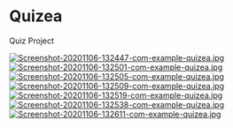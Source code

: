 # Quizea
Quiz Project

[![Screenshot-20201106-132447-com-example-quizea.jpg](https://i.postimg.cc/Wprj65ft/Screenshot-20201106-132447-com-example-quizea.jpg)](https://postimg.cc/G9cZbxR1)
[![Screenshot-20201106-132501-com-example-quizea.jpg](https://i.postimg.cc/NfBh8BHP/Screenshot-20201106-132501-com-example-quizea.jpg)](https://postimg.cc/HjZPdG3Q)
[![Screenshot-20201106-132505-com-example-quizea.jpg](https://i.postimg.cc/5tZTXVJg/Screenshot-20201106-132505-com-example-quizea.jpg)](https://postimg.cc/jW4Z1BLn)
[![Screenshot-20201106-132509-com-example-quizea.jpg](https://i.postimg.cc/TYCsrmGp/Screenshot-20201106-132509-com-example-quizea.jpg)](https://postimg.cc/7fJX455k)
[![Screenshot-20201106-132519-com-example-quizea.jpg](https://i.postimg.cc/XYPDPbrW/Screenshot-20201106-132519-com-example-quizea.jpg)](https://postimg.cc/0zpf6hGX)
[![Screenshot-20201106-132538-com-example-quizea.jpg](https://i.postimg.cc/85Sw8PD2/Screenshot-20201106-132538-com-example-quizea.jpg)](https://postimg.cc/gwg38pxs)
[![Screenshot-20201106-132611-com-example-quizea.jpg](https://i.postimg.cc/Wz97JGrV/Screenshot-20201106-132611-com-example-quizea.jpg)](https://postimg.cc/PvwDg82V)
